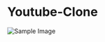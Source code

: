 # Youtube-Clone
<img src="(https://github.com/sadvika05/Youtube-Clone/assets/128731424/80e79b88-168e-4704-bb04-357583342c74" alt="Sample Image">
